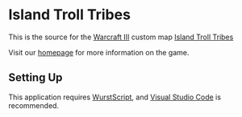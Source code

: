 # Island Troll Tribes

This is the source for the [Warcraft III](http://us.blizzard.com/en-us/games/war3/) custom map [Island Troll Tribes](https://www.hiveworkshop.com/threads/island-troll-tribes-v2-99f.297609/)

Visit our [homepage](http://twgb.islandtrolltribes.com/) for more information on the game.

## Setting Up

This application requires [WurstScript](https://wurstlang.org/), and [Visual Studio Code](https://code.visualstudio.com/) is recommended.
